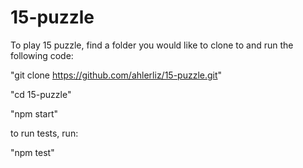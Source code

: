 # 15-puzzle

To play 15 puzzle, find a folder you would like to clone to and run the following code:

"git clone https://github.com/ahlerliz/15-puzzle.git"

"cd 15-puzzle"

"npm start"


to run tests, run:

"npm test"
